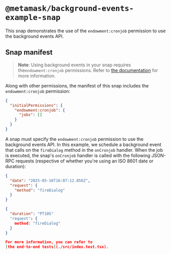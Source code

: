 # `@metamask/background-events-example-snap`

This snap demonstrates the use of the `endowment:cronjob` permission to use the background events API.

## Snap manifest

> **Note**: Using background events in your snap requires the`endowment:cronjob`
> permissions. Refer to [the documentation](https://docs.metamask.io/snaps/reference/permissions/#endowmentcronjob)
> for more information.

Along with other permissions, the manifest of this snap includes the
`endowment:cronjob` permission:

```json
{
  "initialPermissions": {
    "endowment:cronjob": {
      "jobs": []
    }
  }
}
```

A snap must specify the `endowment:cronjob` permission to use the background events API. In this example, we schedule a background event that calls on the `fireDialog` method in the `onCronjob` handler. When the job is executed, the snap's `onCronjob` handler is called with the following JSON-RPC requests (respective of whether you're using an ISO 8601 date or duration):

```json
{
  "date": "2025-05-16T16:07:12.856Z",
  "request": {
    "method": "fireDialog"
  }
}
```

```json
{
  "duration": "PT10S"
  "request": {
    method: "fireDialog"
  }
}

For more information, you can refer to
[the end-to-end tests](./src/index.test.tsx).
